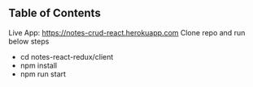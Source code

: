 
## Table of Contents
Live App: https://notes-crud-react.herokuapp.com
Clone repo and run below steps
- cd notes-react-redux/client
- npm install
- npm run start
